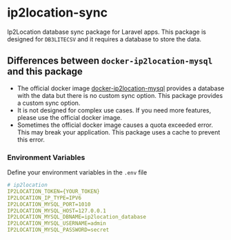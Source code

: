 # ip2location-sync
Ip2Location database sync package for Laravel apps. This package is designed for `DB3LITECSV` and it requires a database to store the data.

## Differences between `docker-ip2location-mysql` and this package

- The official docker image [docker-ip2location-mysql](https://github.com/ip2location/docker-ip2location-mysql) provides a database with the data but there is no custom sync option. This package provides a custom sync option.
- It is not designed for complex use cases. If you need more features, please use the official docker image.
- Sometimes the official docker image causes a quota exceeded error. This may break your application. This package uses a cache to prevent this error.

### Environment Variables

Define your environment variables in the `.env` file

```yml
# ip2location
IP2LOCATION_TOKEN={YOUR_TOKEN}
IP2LOCATION_IP_TYPE=IPV6
IP2LOCATION_MYSQL_PORT=1010
IP2LOCATION_MYSQL_HOST=127.0.0.1
IP2LOCATION_MYSQL_DBNAME=ip2location_database
IP2LOCATION_MYSQL_USERNAME=admin
IP2LOCATION_MYSQL_PASSWORD=secret
```